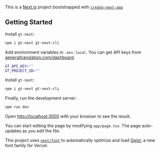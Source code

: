 This is a [Next.js](https://nextjs.org) project bootstrapped with [`create-next-app`](https://nextjs.org/docs/app/api-reference/cli/create-next-app) 

## Getting Started

Install `gt-next`:

```bash
npm i gt-next gt-next-cli
```

Add environment variables in `.env.local`. 
You can get API keys from [generaltranslation.com/dashboard](https://generaltranslation.com).

```bash
GT_API_KEY=""
GT_PROJECT_ID=""
```

Install `gt-next`:

```bash
npm i gt-next gt-next-cli
```

Finally, run the development server:

```bash
npm run dev
```

Open [http://localhost:3000](http://localhost:3000) with your browser to see the result.

You can start editing the page by modifying `app/page.tsx`. The page auto-updates as you edit the file.

This project uses [`next/font`](https://nextjs.org/docs/app/building-your-application/optimizing/fonts) to automatically optimize and load [Geist](https://vercel.com/font), a new font family for Vercel.
